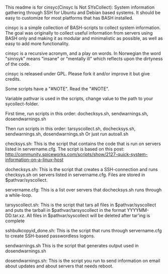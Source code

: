 This readme is for cinsyc(Cinsyc Is Not SYsCollect): System information gathering through SSH for Ubuntu and Debian based systems. It should be easy to customize for most platforms that has BASH installed.

cinsyc is a simple collection of BASH-scripts to collect system information. The goal was originally to collect useful information from servers using BASH only and making it as modular and minimalistic as possible, as well as easy to add more functionality.

cinsyc is a recursive acronym, and a play on words. In Norwegian the word "sinnsyk" means "insane" or "mentally ill" which reflects upon the dirtyness of the code.

cinsyc is released under GPL. Please fork it and/or improve it but give credits.

Some scripts have a "#NOTE". Read the "#NOTE".

Variable pathvar is used in the scripts, change value to the path to your sycollect-folder.

First time, run scripts in this order: dochecksys.sh, sendwarnings.sh, dosendwarnings.sh 


Then run scripts in this order: tarsyscollect.sh, dochecksys.sh, sendwarnings.sh, dosendwarnings.sh
Or just run autoall.sh

checksys.sh:
This is the script that contains the code that is run on servers listed in servername.cfg.
The script is based on this post: http://community.spiceworks.com/scripts/show/2127-quick-system-information-on-a-linux-host

dochecksys.sh:
This is the script that creates a SSH-connection and runs checksys.sh on servers listed in servername.cfg. Files are stored in $pathvar/syscollect.

servername.cfg:
This is a list over servers that dochecksys.sh runs through a while-loop.

tarsyscollect.sh:
This is the script that tars all files in $pathvar/syscollect and puts the tarball in $pathvar/tarsyscollect in the format YYYYMM-DD.tar.xz. All files in $pathvar/syscollect will be deleted after tar'ing is complete

sshbulkcopyid_done.sh:
This is the script that runs through servername.cfg to create SSH-based passwordless logons.

sendwarnings.sh
This is the script that generates output used in dosendwarnings.sh

dosendwarnings.sh:
This is the script you run to send information on email about updates and about servers that needs reboot.
